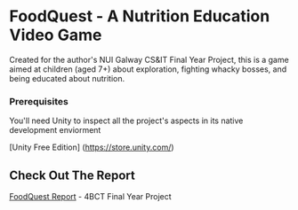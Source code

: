  # FoodQuest - A Nutrition Education Video Game

Created for the author's NUI Galway CS&IT Final Year Project, this is a game aimed at children (aged 7+) about exploration, fighting whacky bosses, and being educated about nutrition.

### Prerequisites

You'll need Unity to inspect all the project's aspects in its native development enviorment

[Unity Free Edition] (https://store.unity.com/)

## Check Out The Report

[FoodQuest Report](https://1drv.ms/b/s!AoFvK_NLWeFvgnQDuBvYvLc-qqjp) - 4BCT Final Year Project